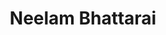 ---
organizations: []
superuser: false
authors:
  - Neelam
title: Neelam Bhattarai
role: "MSc student intern"
avatar_filename: photo_neelam.jpg
bio: ""
interests: []
social:
  - display:
      header: false
    link: Email
    icon_pack: ai
    icon: Email
email: ""
user_groups:
  - Undergraduates
---